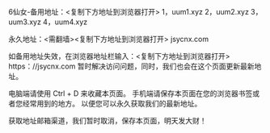 6仙女-备用地址：<复制下方地址到浏览器打开>
1，uum1.xyz
2，uum2.xyz
3，uum3.xyz
4，uum4.xyz
 
永久地址：<需翻墙><复制下方地址到浏览器打开>
jsycnx.com
 
如备用地址失效，在浏览器地址栏输入：<复制下方地址到浏览器打开>
https：//jsycnx.com
暂时解决访问问题，同时，我们也会在这个页面更新最新地址。
 
电脑端请使用 Ctrl + D 来收藏本页面。
手机端请保存本页面在您的浏览器书签或者您经常用到的地方。
以便您可以永久获取我们的最新地址。
 
获取地址邮箱渠道，我们暂时取消，保存本页面，明天发大财！
